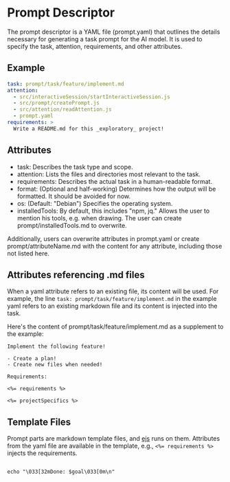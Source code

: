 # Prompt Descriptor

The prompt descriptor is a YAML file (prompt.yaml) that outlines the details necessary for generating a task prompt for the AI model. It is used to specify the task, attention, requirements, and other attributes.

## Example

```yaml
task: prompt/task/feature/implement.md
attention:
  - src/interactiveSession/startInteractiveSession.js
  - src/prompt/createPrompt.js
  - src/attention/readAttention.js
  - prompt.yaml
requirements: >
  Write a README.md for this _exploratory_ project!
```

## Attributes

- task: Describes the task type and scope.
- attention: Lists the files and directories most relevant to the task.
- requirements: Describes the actual task in a human-readable format.
- format: (Optional and half-working) Determines how the output will be formatted. It should be avoided for now.
- os: (Default: "Debian") Specifies the operating system.
- installedTools: By default, this includes "npm, jq." Allows the user to mention his tools, e.g. when drawing. The user can create prompt/installedTools.md to overwrite.

Additionally, users can overwrite attributes in prompt.yaml or create prompt/attributeName.md with the content for any attribute, including those not listed here.

## Attributes referencing .md files

When a yaml attribute refers to an existing file, its content will be used. For example, the line `task: prompt/task/feature/implement.md` in the example yaml refers to an existing markdown file and its content is injected into the task.

Here's the content of prompt/task/feature/implement.md as a supplement to the example:

```
Implement the following feature!

- Create a plan!
- Create new files when needed!

Requirements:

<%= requirements %>

<%= projectSpecifics %>
```

## Template Files

Prompt parts are markdown template files, and [ejs](https://ejs.co/) runs on them. Attributes from the yaml file are available in the template, e.g., `<%= requirements %>` injects the requirements.

```

echo "\033[32mDone: $goal\033[0m\n"
